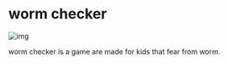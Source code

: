 # worm checker
![img](https://imguploader.net/if/Z1RvZk75EHLw.png)

worm checker is a game are made for kids that fear from worm.
